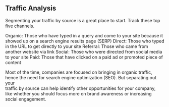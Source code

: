 ## Traffic Analysis

Segmenting your traffic by source is a great place to start. Track these top five channels.

Organic: Those who have typed in a query and come to your site because it showed up on a search engine results page (SERP)
Direct: Those who typed in the URL to get directly to your site
Referral: Those who came from another website via link
Social: Those who were directed from social media to your site
Paid: Those that have clicked on a paid ad or promoted piece of content

Most of the time, companies are focused on bringing in organic traffic,<br/> 
hence the need for search engine optimization (SEO). But separating out your<br/> 
traffic by source can help identify other opportunities for your company, <br/>
like whether you should focus more on brand awareness or increasing social engagement.
